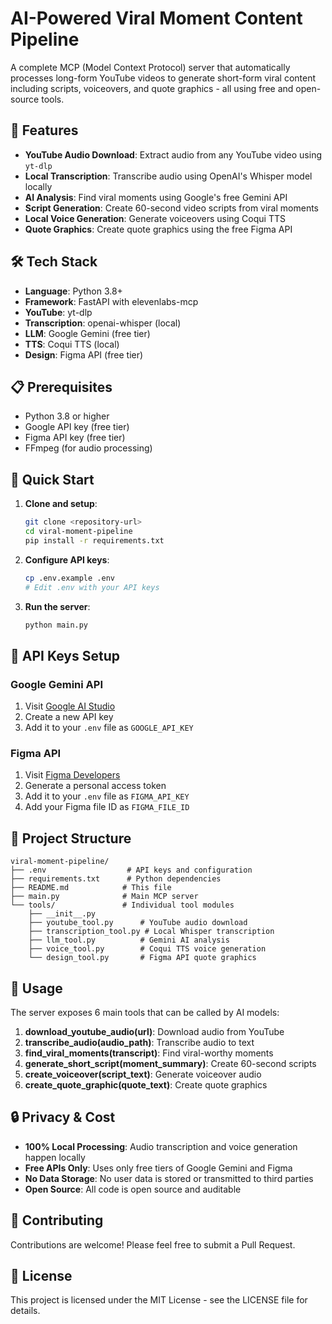 # AI-Powered Viral Moment Content Pipeline

A complete MCP (Model Context Protocol) server that automatically processes long-form YouTube videos to generate short-form viral content including scripts, voiceovers, and quote graphics - all using free and open-source tools.

## 🚀 Features

- **YouTube Audio Download**: Extract audio from any YouTube video using `yt-dlp`
- **Local Transcription**: Transcribe audio using OpenAI's Whisper model locally
- **AI Analysis**: Find viral moments using Google's free Gemini API
- **Script Generation**: Create 60-second video scripts from viral moments
- **Local Voice Generation**: Generate voiceovers using Coqui TTS
- **Quote Graphics**: Create quote graphics using the free Figma API

## 🛠️ Tech Stack

- **Language**: Python 3.8+
- **Framework**: FastAPI with elevenlabs-mcp
- **YouTube**: yt-dlp
- **Transcription**: openai-whisper (local)
- **LLM**: Google Gemini (free tier)
- **TTS**: Coqui TTS (local)
- **Design**: Figma API (free tier)

## 📋 Prerequisites

- Python 3.8 or higher
- Google API key (free tier)
- Figma API key (free tier)
- FFmpeg (for audio processing)

## 🚀 Quick Start

1. **Clone and setup**:
   ```bash
   git clone <repository-url>
   cd viral-moment-pipeline
   pip install -r requirements.txt
   ```

2. **Configure API keys**:
   ```bash
   cp .env.example .env
   # Edit .env with your API keys
   ```

3. **Run the server**:
   ```bash
   python main.py
   ```

## 🔧 API Keys Setup

### Google Gemini API
1. Visit [Google AI Studio](https://makersuite.google.com/app/apikey)
2. Create a new API key
3. Add it to your `.env` file as `GOOGLE_API_KEY`

### Figma API
1. Visit [Figma Developers](https://www.figma.com/developers/api#access-tokens)
2. Generate a personal access token
3. Add it to your `.env` file as `FIGMA_API_KEY`
4. Add your Figma file ID as `FIGMA_FILE_ID`

## 📁 Project Structure

```
viral-moment-pipeline/
├── .env                  # API keys and configuration
├── requirements.txt      # Python dependencies
├── README.md            # This file
├── main.py              # Main MCP server
└── tools/               # Individual tool modules
    ├── __init__.py
    ├── youtube_tool.py      # YouTube audio download
    ├── transcription_tool.py # Local Whisper transcription
    ├── llm_tool.py          # Gemini AI analysis
    ├── voice_tool.py        # Coqui TTS voice generation
    └── design_tool.py       # Figma API quote graphics
```

## 🎯 Usage

The server exposes 6 main tools that can be called by AI models:

1. **download_youtube_audio(url)**: Download audio from YouTube
2. **transcribe_audio(audio_path)**: Transcribe audio to text
3. **find_viral_moments(transcript)**: Find viral-worthy moments
4. **generate_short_script(moment_summary)**: Create 60-second scripts
5. **create_voiceover(script_text)**: Generate voiceover audio
6. **create_quote_graphic(quote_text)**: Create quote graphics

## 🔒 Privacy & Cost

- **100% Local Processing**: Audio transcription and voice generation happen locally
- **Free APIs Only**: Uses only free tiers of Google Gemini and Figma
- **No Data Storage**: No user data is stored or transmitted to third parties
- **Open Source**: All code is open source and auditable

## 🤝 Contributing

Contributions are welcome! Please feel free to submit a Pull Request.

## 📄 License

This project is licensed under the MIT License - see the LICENSE file for details.
